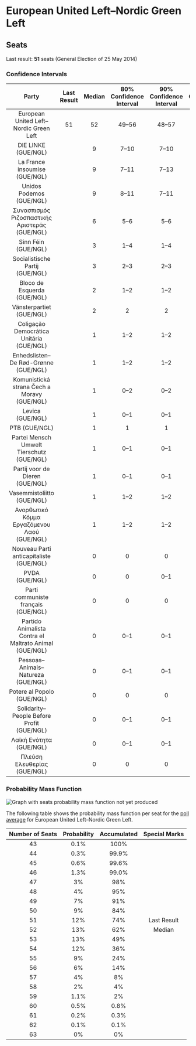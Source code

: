 # European United Left–Nordic Green Left

## Seats

Last result: **51** seats (General Election of 25 May 2014)

### Confidence Intervals

| Party | Last Result | Median | 80% Confidence Interval | 90% Confidence Interval | 95% Confidence Interval | 99% Confidence Interval |
|:-----:|:-----------:|:------:|:-----------------------:|:-----------------------:|:-----------------------:|:-----------------------:|
| European United Left–Nordic Green Left | 51 | 52 | 49–56 | 48–57 | 47–58 | 45–60 |
| DIE LINKE (GUE/NGL) | | 9 | 7–10 | 7–10 | 7–11 | 6–11 |
| La France insoumise (GUE/NGL) | | 9 | 7–11 | 7–13 | 6–13 | 6–14 |
| Unidos Podemos (GUE/NGL) | | 9 | 8–11 | 7–11 | 7–11 | 6–12 |
| Συνασπισμός Ριζοσπαστικής Αριστεράς (GUE/NGL) | | 6 | 5–6 | 5–6 | 5–7 | 4–7 |
| Sinn Féin (GUE/NGL) | | 3 | 1–4 | 1–4 | 1–4 | 1–4 |
| Socialistische Partij (GUE/NGL) | | 3 | 2–3 | 2–3 | 2–3 | 2–4 |
| Bloco de Esquerda (GUE/NGL) | | 2 | 1–2 | 1–2 | 1–2 | 1–2 |
| Vänsterpartiet (GUE/NGL) | | 2 | 2 | 2 | 2 | 1–3 |
| Coligação Democrática Unitária (GUE/NGL) | | 1 | 1–2 | 1–2 | 1–2 | 1–2 |
| Enhedslisten–De Rød-Grønne (GUE/NGL) | | 1 | 1–2 | 1–2 | 1–2 | 1–2 |
| Komunistická strana Čech a Moravy (GUE/NGL) | | 1 | 0–2 | 0–2 | 0–3 | 0–3 |
| Levica (GUE/NGL) | | 1 | 0–1 | 0–1 | 0–1 | 0–1 |
| PTB (GUE/NGL) | | 1 | 1 | 1 | 1 | 1 |
| Partei Mensch Umwelt Tierschutz (GUE/NGL) | | 1 | 0–1 | 0–1 | 0–1 | 0–1 |
| Partij voor de Dieren (GUE/NGL) | | 1 | 0–1 | 0–1 | 0–1 | 0–2 |
| Vasemmistoliitto (GUE/NGL) | | 1 | 1–2 | 1–2 | 1–2 | 1–2 |
| Ανορθωτικό Κόμμα Εργαζόμενου Λαού (GUE/NGL) | | 1 | 1–2 | 1–2 | 1–2 | 1–2 |
| Nouveau Parti anticapitaliste (GUE/NGL) | | 0 | 0 | 0 | 0 | 0 |
| PVDA (GUE/NGL) | | 0 | 0 | 0–1 | 0–1 | 0–1 |
| Parti communiste français (GUE/NGL) | | 0 | 0 | 0 | 0 | 0 |
| Partido Animalista Contra el Maltrato Animal (GUE/NGL) | | 0 | 0–1 | 0–1 | 0–1 | 0–1 |
| Pessoas–Animais–Natureza (GUE/NGL) | | 0 | 0–1 | 0–1 | 0–1 | 0–1 |
| Potere al Popolo (GUE/NGL) | | 0 | 0 | 0 | 0 | 0 |
| Solidarity–People Before Profit (GUE/NGL) | | 0 | 0–1 | 0–1 | 0–1 | 0–1 |
| Λαϊκή Ενότητα (GUE/NGL) | | 0 | 0–1 | 0–1 | 0–1 | 0–1 |
| Πλεύση Ελευθερίας (GUE/NGL) | | 0 | 0 | 0 | 0 | 0 |

### Probability Mass Function

![Graph with seats probability mass function not yet produced](average-seats-pmf-europeanunitedleft–nordicgreenleft.png "Seats Probability Mass Function")

The following table shows the probability mass function per seat for the [poll average](average.html) for European United Left–Nordic Green Left.

| Number of Seats | Probability | Accumulated | Special Marks |
|:---------------:|:-----------:|:-----------:|:-------------:|
| 43 | 0.1% | 100% |  |
| 44 | 0.3% | 99.9% |  |
| 45 | 0.6% | 99.6% |  |
| 46 | 1.3% | 99.0% |  |
| 47 | 3% | 98% |  |
| 48 | 4% | 95% |  |
| 49 | 7% | 91% |  |
| 50 | 9% | 84% |  |
| 51 | 12% | 74% | Last Result |
| 52 | 13% | 62% | Median |
| 53 | 13% | 49% |  |
| 54 | 12% | 36% |  |
| 55 | 9% | 24% |  |
| 56 | 6% | 14% |  |
| 57 | 4% | 8% |  |
| 58 | 2% | 4% |  |
| 59 | 1.1% | 2% |  |
| 60 | 0.5% | 0.8% |  |
| 61 | 0.2% | 0.3% |  |
| 62 | 0.1% | 0.1% |  |
| 63 | 0% | 0% |  |


